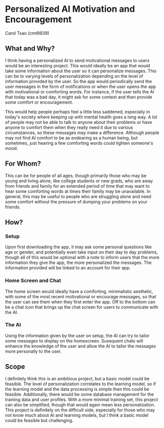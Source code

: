 # Personalized AI Motivation and Encouragement

Carol Tsao (cmt9839)

## What and Why?
I think having a personalized AI to send motivational messages to users would be an interesting project. This would ideally be an app that would take some information about the user so it can personalize messages. This can be to varying levels of personalization depending on the level of information provided by the user. So the app would periodically send the user messages in the form of notifications or when the user opens the app with motivational or comforting words. For instance, if the user tells the AI that today was a bad day, it might ask for some context and then provide some comfort or encouragement. 

This would help people perhaps feel a little less saddened, especially in today's society where keeping up with mental health goes a long way. A lot of people may not be able to talk to anyone about their problems or have anyone to comfort them when they really need it due to various circumstances, so these messages may make a difference. Although people may not find AI comfort to be as endearing as a human being, but sometimes, just hearing a few comforting words could lighten someone's mood.

## For Whom?
This can be for people of all ages, though primarily those who may be young and living alone, like college students or new grads, who are away from friends and family for an extended period of time that may want to hear some comforting words at times their family may be unavailable. In general, this may be useful to people who are struggling alone and need some comfort without the pressure of dumping your problems on your friends.

## How?

### Setup
Upon first downloading the app, it may ask some personal questions like age or gender, and potentially even take input on their day to day problems, though all of this would be optional with a note to inform users that the more information they give the app, the more personalized the messages. The information provided will be linked to an account for their app. 

### Home Screen and Chat
The home screen would ideally have a comforting, minimalistic aesthetic, with some of the most recent motivational or encourage messages, so that the user can see them when they first enter the app. Off to the bottom can be a chat icon that brings up the chat screen for users to communicate with the AI.

### The AI
Using the information given by the user on setup, the AI can try to tailor some messages to display on the homescreen. Susequent chats will enhance the knowledge of the user and allow the AI to tailor the messages more personally to the user. 

## Scope
I definitely think this is an ambitious project, but a basic model could be feasible. The level of personalization correlates to the learning model, so if the learning model and the data processing is simple then this could be feasible. Additionally, there would be some database management for the training data and user profiles. With a more minimal training set, this project can also be simplified, though that would again mean less personalization. This project is definitely on the difficult side, especially for those who may not know much about AI and learning models, but I think a basic model could be feasible but challenging. 
